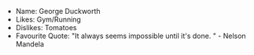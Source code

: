 - Name: George Duckworth
- Likes: Gym/Running
- Dislikes: Tomatoes
- Favourite Quote: "It always seems impossible until it's done. " - Nelson Mandela
